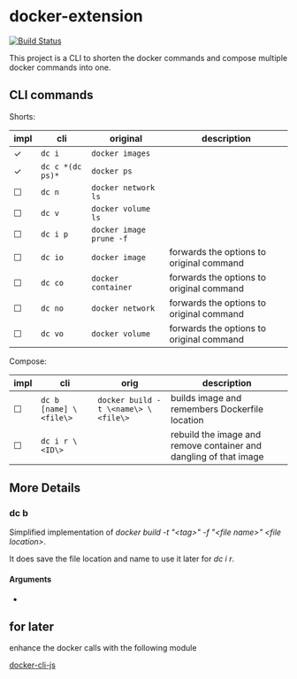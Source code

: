 # docker-extension

[![Build Status](https://travis-ci.org/NicoVogel/docker-extension.svg?branch=master)](https://travis-ci.org/NicoVogel/docker-extension)

This project is a CLI to shorten the docker commands and compose multiple docker commands into one.

## CLI commands

Shorts:

| impl    | cli              | original                | description                              |
| ------- | -----------------| ----------------------- | ---------------------------------------- |
| &check; | `dc i`           | `docker images`         |                                          |
| &check; | `dc c *(dc ps)*` | `docker ps`             |                                          |
| &#9744; | `dc n`           | `docker network ls`     |                                          |
| &#9744; | `dc v`           | `docker volume ls`      |                                          |
| &#9744; | `dc i p`         | `docker image prune -f` |                                          |
| &#9744; | `dc io`          | `docker image`          | forwards the options to original command |
| &#9744; | `dc co`          | `docker container`      | forwards the options to original command |
| &#9744; | `dc no`          | `docker network`        | forwards the options to original command |
| &#9744; | `dc vo`          | `docker volume`         | forwards the options to original command |

Compose:

| impl    | cli                    | orig                                | description                                                       |
| ------- | ---------------------- | ----------------------------------- | ----------------------------------------------------------------- |
| &#9744; | `dc b [name] \<file\>` | `docker build -t \<name\> \<file\>` | builds image and remembers Dockerfile location                    |
| &#9744; | `dc i r \<ID\>`        |                                     | rebuild the image and remove container and dangling of that image |

## More Details

### dc b

Simplified implementation of *docker build -t "\<tag>" -f "\<file name>" \<file location>*.

It does save the file location and name to use it later for *dc i r*.

#### Arguments

- 

## for later

enhance the docker calls with the following module

[docker-cli-js](https://www.npmjs.com/package/docker-cli-js)
